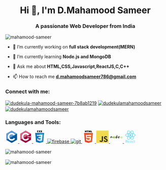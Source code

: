 <h1 align="center">Hi 👋, I'm D.Mahamood Sameer</h1>
<h3 align="center">A passionate Web Developer from India</h3>

<p align="left"> <img src="https://komarev.com/ghpvc/?username=mahamood-sameer&label=Profile%20views&color=0e75b6&style=flat" alt="mahamood-sameer" /> </p>

- 🔭 I’m currently working on **full stack development(MERN)**

- 🌱 I’m currently learning **Node.js and MongoDB**

- 💬 Ask me about **HTML,CSS,Javascript,ReactJS,C,C++**

- 📫 How to reach me **d.mahamoodsameer786@gmail.com**

<h3 align="left">Connect with me:</h3>
<p align="left">
<a href="https://linkedin.com/in/dudekula-mahamood-sameer-7b8ab1219" target="blank"><img align="center" src="https://raw.githubusercontent.com/rahuldkjain/github-profile-readme-generator/master/src/images/icons/Social/linked-in-alt.svg" alt="dudekula-mahamood-sameer-7b8ab1219" height="30" width="40" /></a>
<a href="https://fb.com/dudekulamahamoodsameer" target="blank"><img align="center" src="https://raw.githubusercontent.com/rahuldkjain/github-profile-readme-generator/master/src/images/icons/Social/facebook.svg" alt="dudekulamahamoodsameer" height="30" width="40" /></a>
<a href="https://instagram.com/dudekulamahamoodsameer" target="blank"><img align="center" src="https://raw.githubusercontent.com/rahuldkjain/github-profile-readme-generator/master/src/images/icons/Social/instagram.svg" alt="dudekulamahamoodsameer" height="30" width="40" /></a>
</p>

<h3 align="left">Languages and Tools:</h3>
<p align="left"> <a href="https://www.cprogramming.com/" target="_blank"> <img src="https://raw.githubusercontent.com/devicons/devicon/master/icons/c/c-original.svg" alt="c" width="40" height="40"/> </a> <a href="https://www.w3schools.com/cpp/" target="_blank"> <img src="https://raw.githubusercontent.com/devicons/devicon/master/icons/cplusplus/cplusplus-original.svg" alt="cplusplus" width="40" height="40"/> </a> <a href="https://www.w3schools.com/css/" target="_blank"> <img src="https://raw.githubusercontent.com/devicons/devicon/master/icons/css3/css3-original-wordmark.svg" alt="css3" width="40" height="40"/> </a> <a href="https://firebase.google.com/" target="_blank"> <img src="https://www.vectorlogo.zone/logos/firebase/firebase-icon.svg" alt="firebase" width="40" height="40"/> </a> <a href="https://git-scm.com/" target="_blank"> <img src="https://www.vectorlogo.zone/logos/git-scm/git-scm-icon.svg" alt="git" width="40" height="40"/> </a> <a href="https://www.w3.org/html/" target="_blank"> <img src="https://raw.githubusercontent.com/devicons/devicon/master/icons/html5/html5-original-wordmark.svg" alt="html5" width="40" height="40"/> </a> <a href="https://developer.mozilla.org/en-US/docs/Web/JavaScript" target="_blank"> <img src="https://raw.githubusercontent.com/devicons/devicon/master/icons/javascript/javascript-original.svg" alt="javascript" width="40" height="40"/> </a> <a href="https://nodejs.org" target="_blank"> <img src="https://raw.githubusercontent.com/devicons/devicon/master/icons/nodejs/nodejs-original-wordmark.svg" alt="nodejs" width="40" height="40"/> </a> <a href="https://reactjs.org/" target="_blank"> <img src="https://raw.githubusercontent.com/devicons/devicon/master/icons/react/react-original-wordmark.svg" alt="react" width="40" height="40"/> </a> </p>

<p><img align="center" src="https://github-readme-stats.vercel.app/api/top-langs?username=mahamood-sameer&show_icons=true&locale=en&layout=compact" alt="mahamood-sameer" /></p>

<p><img align="center" src="https://github-readme-streak-stats.herokuapp.com/?user=mahamood-sameer&" alt="mahamood-sameer" /></p>
